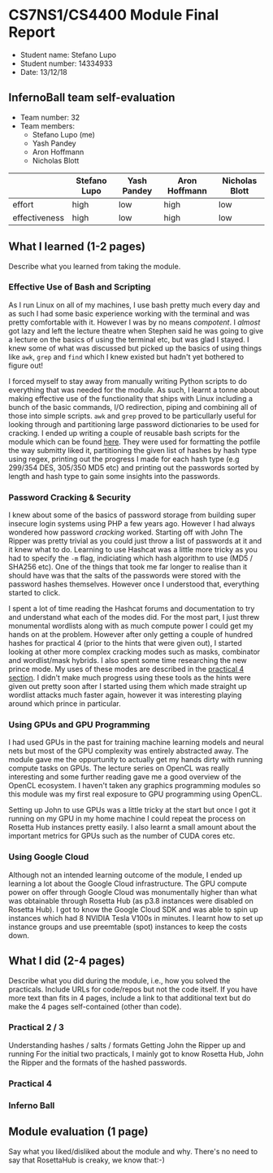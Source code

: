 
# CS7NS1/CS4400 Module Final Report

- Student name: Stefano Lupo
- Student number: 14334933
- Date: 13/12/18

## InfernoBall team self-evaluation

- Team number: 32
- Team members: 
  - Stefano Lupo (me)
  - Yash Pandey
  - Aron Hoffmann
  - Nicholas Blott

|             | Stefano Lupo | Yash Pandey | Aron Hoffmann | Nicholas Blott |
|-------------|--------------|-------------|---------------|----------------|
|effort       |      high    |     low     |      high     |     low        |
|effectiveness|      high    |     low     |      high     |     low        |

## What I learned (1-2 pages)

Describe what you learned from taking the module.

### Effective Use of Bash and Scripting
As I run Linux on all of my machines, I use bash pretty much every day and as such I had some basic experience working with the terminal and was pretty comfortable with it. However I was by no means _compotent_. I _almost_ got lazy and left the lecture theatre when Stephen said he was going to give a lecture on the basics of using the terminal etc, but was glad I stayed. I knew some of what was discussed but picked up the basics of using things like `awk`, `grep` and `find` which I knew existed but hadn't yet bothered to figure out!

I forced myself to stay away from manually writing Python scripts to do everything that was needed for the module. As such, I learnt a tonne about making effective use of the functionality that ships with Linux including a bunch of the basic commands, I/O redirection, piping and combining all of those into simple scripts. `awk` and `grep` proved to be particullarly useful for looking through and partitioning large password dictionaries to be used for cracking. I ended up writing a couple of reusable bash scripts for the module which can be found [here](https://github.com/stefano-lupo/password-cracking/tree/master/practical4/scripts). They were used for formatting the potfile the way submitty liked it, partitioning the given list of hashes by hash type using regex, printing out the progress I made for each hash type (e.g 299/354 DES, 305/350 MD5 etc) and printing out the passwords sorted by length and hash type to gain some insights into the passwords.

### Password Cracking & Security
I knew about some of the basics of password storage from building super insecure login systems using PHP a few years ago. However I had always wondered how password _cracking_ worked. Starting off with John The Ripper was pretty trivial as you could just throw a list of passwords at it and it knew what to do. Learning to use Hashcat was a little more tricky as you had to specify the `-m` flag, indiciating which hash algorithm to use (MD5 / SHA256 etc). One of the things that took me far longer to realise than it should have was that the salts of the passwords were stored with the password hashes themselves. However once I understood that, everything started to click.

I spent a lot of time reading the Hashcat forums and documentation to try and understand what each of the modes did. For the most part, I just threw monumental wordlists along with as much compute power I could get my hands on at the problem. However after only getting a couple of hundred hashes for practical 4 (prior to the hints that were given out), I started looking at other more complex cracking modes such as masks, combinator and wordlist/mask hybrids. I also spent some time researching the new prince mode. My uses of these modes are described in the [practical 4 section](#practical-4). I didn't make much progress using these tools as the hints were given out pretty soon after I started using them which made straight up wordlist attacks much faster again, however it was interesting playing around which prince in particular.

### Using GPUs and GPU Programming
I had used GPUs in the past for training machine learning models and neural nets but most of the GPU complexity was entirely abstracted away. The module gave me the oppurtunity to actually get my hands dirty with running compute tasks on GPUs. The lecture series on OpenCL was really interesting and some further reading gave me a good overview of the OpenCL ecosystem. I haven't taken any graphics programming modules so this module was my first real exposure to GPU programming using OpenCL.

Setting up John to use GPUs was a little tricky at the start but once I got it running on my GPU in my home machine I could repeat the process on Rosetta Hub instances pretty easily. I also learnt a small amount about the important metrics for GPUs such as the number of CUDA cores etc. 

### Using Google Cloud
Although not an intended learning outcome of the module, I ended up learning a lot about the Google Cloud infrastructure. The GPU compute power on offer through Google Cloud was monumentally higher than what was obtainable through Rosetta Hub (as p3.8 instances were disabled on Rosetta Hub). I got to know the Google Cloud SDK and was able to spin up instances which had 8 NVIDIA Tesla V100s in minutes. I learnt how to set up instance groups and use preemtable (spot) instances to keep the costs down.

## What I did (2-4 pages) 
Describe what you did during the module, i.e., how you 
solved the practicals. Include URLs for code/repos but 
not the code itself. If you have more text than fits
in 4 pages, include a link to that additional text but
do make the 4 pages self-contained (other than code).

### Practical 2 / 3
Understanding hashes / salts / formats
Getting John the Ripper up and running
For the initial two practicals, I mainly got to know Rosetta Hub, John the Ripper and the formats of the hashed passwords. 

### Practical 4

### Inferno Ball



## Module evaluation (1 page)


Say what you liked/disliked about the module and why.
There's no need to say that RosettaHub is creaky, we
know that:-)




